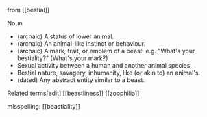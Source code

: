 from [[bestial]]

Noun
- (archaic) A status of lower animal.
- (archaic) An animal-like instinct or behaviour.
- (archaic) A mark, trait, or emblem of a beast.
	e.g. "What's your bestiality?" (What's your mark?)
- Sexual activity between a human and another animal species.
- Bestial nature, savagery, inhumanity, like (or akin to) an animal's.
- (dated) Any abstract entity similar to a beast.

Related terms[edit]
[[beastliness]]
[[zoophilia]]

misspelling: [[beastiality]]